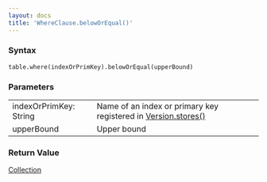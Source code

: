 ```yaml
---
layout: docs
title: 'WhereClause.belowOrEqual()'
---
```

### Syntax

    table.where(indexOrPrimKey).belowOrEqual(upperBound)

### Parameters
<table>
<tr><td>indexOrPrimKey: String</td><td>Name of an index or primary key registered in <a href="Version.stores()">Version.stores()</a></td></tr>
<tr><td>upperBound</td><td>Upper bound</td></tr>
</table>

### Return Value

[Collection](Collection)
